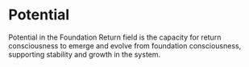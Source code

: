 # Potential

Potential in the Foundation Return field is the capacity for return consciousness to emerge and evolve from foundation consciousness, supporting stability and growth in the system. 